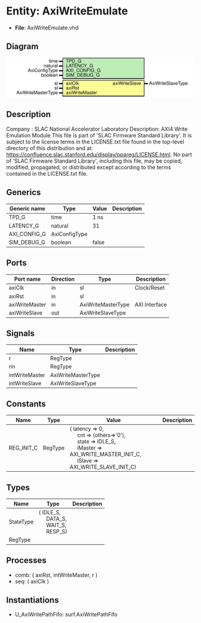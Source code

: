 # Entity: AxiWriteEmulate

- **File**: AxiWriteEmulate.vhd
## Diagram

![Diagram](AxiWriteEmulate.svg "Diagram")
## Description

Company    : SLAC National Accelerator Laboratory
Description: AXI4 Write Emulation Module
This file is part of 'SLAC Firmware Standard Library'.
It is subject to the license terms in the LICENSE.txt file found in the
top-level directory of this distribution and at:
   https://confluence.slac.stanford.edu/display/ppareg/LICENSE.html.
No part of 'SLAC Firmware Standard Library', including this file,
may be copied, modified, propagated, or distributed except according to
the terms contained in the LICENSE.txt file.
## Generics

| Generic name | Type          | Value | Description |
| ------------ | ------------- | ----- | ----------- |
| TPD_G        | time          | 1 ns  |             |
| LATENCY_G    | natural       | 31    |             |
| AXI_CONFIG_G | AxiConfigType |       |             |
| SIM_DEBUG_G  | boolean       | false |             |
## Ports

| Port name      | Direction | Type               | Description   |
| -------------- | --------- | ------------------ | ------------- |
| axiClk         | in        | sl                 | Clock/Reset   |
| axiRst         | in        | sl                 |               |
| axiWriteMaster | in        | AxiWriteMasterType | AXI Interface |
| axiWriteSlave  | out       | AxiWriteSlaveType  |               |
## Signals

| Name           | Type               | Description |
| -------------- | ------------------ | ----------- |
| r              | RegType            |             |
| rin            | RegType            |             |
| intWriteMaster | AxiWriteMasterType |             |
| intWriteSlave  | AxiWriteSlaveType  |             |
## Constants

| Name       | Type    | Value                                                                                                                                                                                                                                                                                                              | Description |
| ---------- | ------- | ------------------------------------------------------------------------------------------------------------------------------------------------------------------------------------------------------------------------------------------------------------------------------------------------------------------ | ----------- |
| REG_INIT_C | RegType |  (       latency => 0,<br><span style="padding-left:20px">       cnt     => (others=>'0'),<br><span style="padding-left:20px">       state   => IDLE_S,<br><span style="padding-left:20px">       iMaster => AXI_WRITE_MASTER_INIT_C,<br><span style="padding-left:20px">       iSlave  => AXI_WRITE_SLAVE_INIT_C) |             |
## Types

| Name      | Type                                                                                                                                           | Description |
| --------- | ---------------------------------------------------------------------------------------------------------------------------------------------- | ----------- |
| StateType | ( IDLE_S,<br><span style="padding-left:20px"> DATA_S,<br><span style="padding-left:20px"> WAIT_S,<br><span style="padding-left:20px"> RESP_S)  |             |
| RegType   |                                                                                                                                                |             |
## Processes
- comb: ( axiRst, intWriteMaster, r )
- seq: ( axiClk )
## Instantiations

- U_AxiWritePathFifo: surf.AxiWritePathFifo
